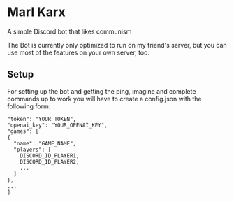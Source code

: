 # Marl Karx
A simple Discord bot that likes communism

The Bot is currently only optimized to run on my friend's server, but you can use most of the features on your own server, too.

## Setup
For setting up the bot and getting the ping, imagine and complete commands up to work you will have to create a config.json with the following form:

``` 
"token": "YOUR_TOKEN",
"openai_key": "YOUR_OPENAI_KEY",
"games": [
{
  "name": "GAME_NAME",
  "players": [
    DISCORD_ID_PLAYER1,
    DISCORD_ID_PLAYER2,
    ...
  ]
},
...
]
